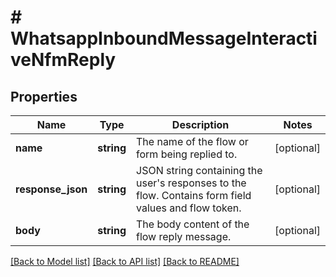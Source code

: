 # # WhatsappInboundMessageInteractiveNfmReply

## Properties

Name | Type | Description | Notes
------------ | ------------- | ------------- | -------------
**name** | **string** | The name of the flow or form being replied to. | [optional]
**response_json** | **string** | JSON string containing the user&#39;s responses to the flow. Contains form field values and flow token. | [optional]
**body** | **string** | The body content of the flow reply message. | [optional]

[[Back to Model list]](../../README.md#models) [[Back to API list]](../../README.md#endpoints) [[Back to README]](../../README.md)

